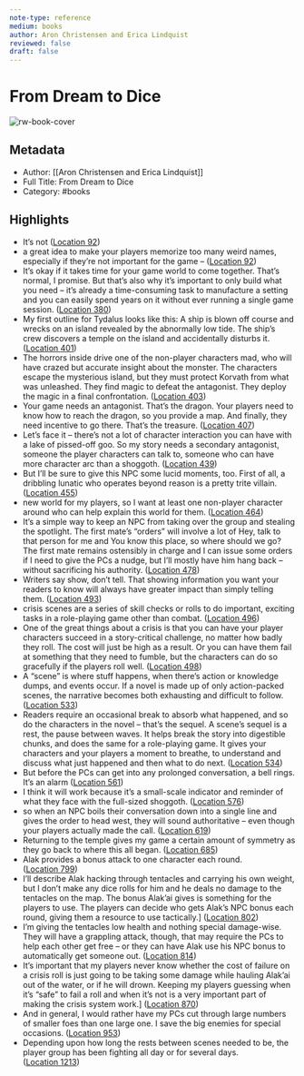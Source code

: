 ```yaml
---
note-type: reference
medium: books
author: Aron Christensen and Erica Lindquist
reviewed: false
draft: false
---
```

# From Dream to Dice

![rw-book-cover](https://images-na.ssl-images-amazon.com/images/I/51m6KrcgyQL._SL200_.jpg)

## Metadata
- Author: [[Aron Christensen and Erica Lindquist]]
- Full Title: From Dream to Dice
- Category: #books

## Highlights
- It’s not ([Location 92](https://readwise.io/to_kindle?action=open&asin=B07K3T2XB4&location=92))
- a great idea to make your players memorize too many weird names, especially if they’re not important for the game – ([Location 92](https://readwise.io/to_kindle?action=open&asin=B07K3T2XB4&location=92))
- It’s okay if it takes time for your game world to come together. That’s normal, I promise. But that’s also why it’s important to only build what you need – it’s already a time-consuming task to manufacture a setting and you can easily spend years on it without ever running a single game session. ([Location 380](https://readwise.io/to_kindle?action=open&asin=B07K3T2XB4&location=380))
- My first outline for Tydalus looks like this: A ship is blown off course and wrecks on an island revealed by the abnormally low tide. The ship’s crew discovers a temple on the island and accidentally disturbs it. ([Location 401](https://readwise.io/to_kindle?action=open&asin=B07K3T2XB4&location=401))
- The horrors inside drive one of the non-player characters mad, who will have crazed but accurate insight about the monster. The characters escape the mysterious island, but they must protect Korvath from what was unleashed. They find magic to defeat the antagonist. They deploy the magic in a final confrontation. ([Location 403](https://readwise.io/to_kindle?action=open&asin=B07K3T2XB4&location=403))
- Your game needs an antagonist. That’s the dragon. Your players need to know how to reach the dragon, so you provide a map. And finally, they need incentive to go there. That’s the treasure. ([Location 407](https://readwise.io/to_kindle?action=open&asin=B07K3T2XB4&location=407))
- Let’s face it – there’s not a lot of character interaction you can have with a lake of pissed-off goo. So my story needs a secondary antagonist, someone the player characters can talk to, someone who can have more character arc than a shoggoth. ([Location 439](https://readwise.io/to_kindle?action=open&asin=B07K3T2XB4&location=439))
- But I’ll be sure to give this NPC some lucid moments, too. First of all, a dribbling lunatic who operates beyond reason is a pretty trite villain. ([Location 455](https://readwise.io/to_kindle?action=open&asin=B07K3T2XB4&location=455))
- new world for my players, so I want at least one non-player character around who can help explain this world for them. ([Location 464](https://readwise.io/to_kindle?action=open&asin=B07K3T2XB4&location=464))
- It’s a simple way to keep an NPC from taking over the group and stealing the spotlight. The first mate’s “orders” will involve a lot of Hey, talk to that person for me and You know this place, so where should we go? The first mate remains ostensibly in charge and I can issue some orders if I need to give the PCs a nudge, but I’ll mostly have him hang back – without sacrificing his authority. ([Location 478](https://readwise.io/to_kindle?action=open&asin=B07K3T2XB4&location=478))
- Writers say show, don’t tell. That showing information you want your readers to know will always have greater impact than simply telling them. ([Location 493](https://readwise.io/to_kindle?action=open&asin=B07K3T2XB4&location=493))
- crisis scenes are a series of skill checks or rolls to do important, exciting tasks in a role-playing game other than combat. ([Location 496](https://readwise.io/to_kindle?action=open&asin=B07K3T2XB4&location=496))
- One of the great things about a crisis is that you can have your player characters succeed in a story-critical challenge, no matter how badly they roll. The cost will just be high as a result. Or you can have them fail at something that they need to fumble, but the characters can do so gracefully if the players roll well. ([Location 498](https://readwise.io/to_kindle?action=open&asin=B07K3T2XB4&location=498))
- A “scene” is where stuff happens, when there’s action or knowledge dumps, and events occur. If a novel is made up of only action-packed scenes, the narrative becomes both exhausting and difficult to follow. ([Location 533](https://readwise.io/to_kindle?action=open&asin=B07K3T2XB4&location=533))
- Readers require an occasional break to absorb what happened, and so do the characters in the novel – that’s the sequel. A scene’s sequel is a rest, the pause between waves. It helps break the story into digestible chunks, and does the same for a role-playing game. It gives your characters and your players a moment to breathe, to understand and discuss what just happened and then what to do next. ([Location 534](https://readwise.io/to_kindle?action=open&asin=B07K3T2XB4&location=534))
- But before the PCs can get into any prolonged conversation, a bell rings. It’s an alarm ([Location 561](https://readwise.io/to_kindle?action=open&asin=B07K3T2XB4&location=561))
- I think it will work because it’s a small-scale indicator and reminder of what they face with the full-sized shoggoth. ([Location 576](https://readwise.io/to_kindle?action=open&asin=B07K3T2XB4&location=576))
- so when an NPC boils their conversation down into a single line and gives the order to head west, they will sound authoritative – even though your players actually made the call. ([Location 619](https://readwise.io/to_kindle?action=open&asin=B07K3T2XB4&location=619))
- Returning to the temple gives my game a certain amount of symmetry as they go back to where this all began. ([Location 685](https://readwise.io/to_kindle?action=open&asin=B07K3T2XB4&location=685))
- Alak provides a bonus attack to one character each round. ([Location 799](https://readwise.io/to_kindle?action=open&asin=B07K3T2XB4&location=799))
- I’ll describe Alak hacking through tentacles and carrying his own weight, but I don’t make any dice rolls for him and he deals no damage to the tentacles on the map. The bonus Alak’ai gives is something for the players to use. The players can decide who gets Alak’s NPC bonus each round, giving them a resource to use tactically.] ([Location 802](https://readwise.io/to_kindle?action=open&asin=B07K3T2XB4&location=802))
- I’m giving the tentacles low health and nothing special damage-wise. They will have a grappling attack, though, that may require the PCs to help each other get free – or they can have Alak use his NPC bonus to automatically get someone out. ([Location 814](https://readwise.io/to_kindle?action=open&asin=B07K3T2XB4&location=814))
- It’s important that my players never know whether the cost of failure on a crisis roll is just going to be taking some damage while hauling Alak’ai out of the water, or if he will drown. Keeping my players guessing when it’s “safe” to fail a roll and when it’s not is a very important part of making the crisis system work.] ([Location 870](https://readwise.io/to_kindle?action=open&asin=B07K3T2XB4&location=870))
- And in general, I would rather have my PCs cut through large numbers of smaller foes than one large one. I save the big enemies for special occasions. ([Location 953](https://readwise.io/to_kindle?action=open&asin=B07K3T2XB4&location=953))
- Depending upon how long the rests between scenes needed to be, the player group has been fighting all day or for several days. ([Location 1213](https://readwise.io/to_kindle?action=open&asin=B07K3T2XB4&location=1213))
